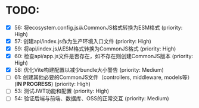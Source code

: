# TODO:

- [x] 56: 将ecosystem.config.js从CommonJS格式转换为ESM格式 (priority: High)
- [x] 57: 创建api/index.js作为生产环境入口文件 (priority: High)
- [x] 59: 将api/index.js从ESM格式转换为CommonJS格式 (priority: High)
- [x] 60: 检查api/app.js文件是否存在，如不存在则创建CommonJS版本 (priority: High)
- [x] 58: 优化Vite构建配置以减少bundle大小警告 (priority: Medium)
- [ ] 61: 创建其他必要的CommonJS文件（controllers, middleware, models等） (**IN PROGRESS**) (priority: High)
- [ ] 53: 测试JWT功能和配置 (priority: High)
- [ ] 54: 验证后端与前端、数据库、OSS的正常交互 (priority: Medium)
